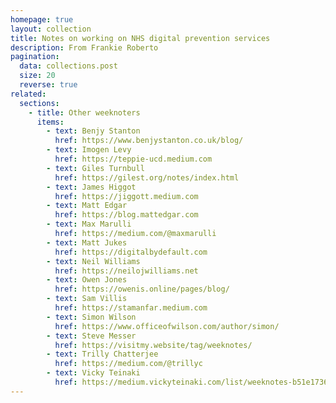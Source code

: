 ```yaml
---
homepage: true
layout: collection
title: Notes on working on NHS digital prevention services
description: From Frankie Roberto
pagination:
  data: collections.post
  size: 20
  reverse: true
related:
  sections:
    - title: Other weeknoters
      items:
        - text: Benjy Stanton
          href: https://www.benjystanton.co.uk/blog/
        - text: Imogen Levy
          href: https://teppie-ucd.medium.com
        - text: Giles Turnbull
          href: https://gilest.org/notes/index.html
        - text: James Higgot
          href: https://jiggott.medium.com
        - text: Matt Edgar
          href: https://blog.mattedgar.com
        - text: Max Marulli
          href: https://medium.com/@maxmarulli
        - text: Matt Jukes
          href: https://digitalbydefault.com
        - text: Neil Williams
          href: https://neilojwilliams.net
        - text: Owen Jones
          href: https://owenis.online/pages/blog/
        - text: Sam Villis
          href: https://stamanfar.medium.com
        - text: Simon Wilson
          href: https://www.officeofwilson.com/author/simon/
        - text: Steve Messer
          href: https://visitmy.website/tag/weeknotes/
        - text: Trilly Chatterjee
          href: https://medium.com/@trillyc
        - text: Vicky Teinaki
          href: https://medium.vickyteinaki.com/list/weeknotes-b51e1736a091
---
```


